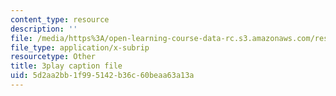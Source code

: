 ```yaml
---
content_type: resource
description: ''
file: /media/https%3A/open-learning-course-data-rc.s3.amazonaws.com/res-6-006-video-demonstrations-in-lasers-and-optics-spring-2008/5d2aa2bb1f995142b36c60beaa63a13a_J4Ecq7hIzYU.vtt
file_type: application/x-subrip
resourcetype: Other
title: 3play caption file
uid: 5d2aa2bb-1f99-5142-b36c-60beaa63a13a
---
```

